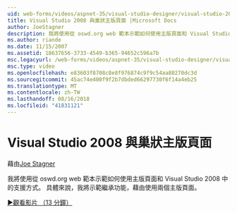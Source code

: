```yaml
---
uid: web-forms/videos/aspnet-35/visual-studio-designer/visual-studio-2008-and-nested-masterpages
title: Visual Studio 2008 與巢狀主版頁面 |Microsoft Docs
author: JoeStagner
description: 我將使用從 oswd.org web 範本示範如何使用主版頁面和 Visual Studio 2008 中的支援方式。 具體來說，我將示範個...
ms.author: riande
ms.date: 11/15/2007
ms.assetid: 18637656-3733-4549-b365-94652c596a7b
msc.legacyurl: /web-forms/videos/aspnet-35/visual-studio-designer/visual-studio-2008-and-nested-masterpages
msc.type: video
ms.openlocfilehash: e83603f8708c8e8f976874c9f9c54aa80270dc3d
ms.sourcegitcommit: 45ac74e400f9f2b7dbded66297730f6f14a4eb25
ms.translationtype: MT
ms.contentlocale: zh-TW
ms.lasthandoff: 08/16/2018
ms.locfileid: "41831121"
---
```

<a name="visual-studio-2008-and-nested-masterpages"></a>Visual Studio 2008 與巢狀主版頁面
====================
藉由[Joe Stagner](https://github.com/JoeStagner)

我將使用從 oswd.org web 範本示範如何使用主版頁面和 Visual Studio 2008 中的支援方式。 具體來說，我將示範繼承功能，藉由使用兩個主版頁面。

[&#9654;觀看影片 （13 分鐘）](https://channel9.msdn.com/Blogs/ASP-NET-Site-Videos/visual-studio-2008-and-nested-masterpages)
